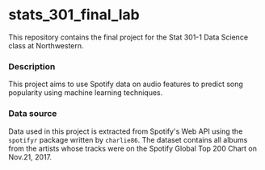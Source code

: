 # stats_301_final_lab
This repository contains the final project for the Stat 301-1 Data Science class at Northwestern.

### Description
This project aims to use Spotify data on audio features to predict song popularity using machine learning techniques. 

### Data source
Data used in this project is extracted from Spotify's Web API using the `spotifyr` package written by `charlie86`. The dataset contains all albums from the artists whose tracks were on the Spotify Global Top 200 Chart on Nov.21, 2017. 
